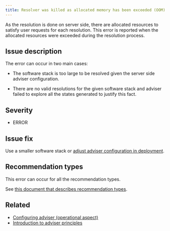 ```yaml
---
title: Resolver was killed as allocated memory has been exceeded (OOM)
---
```


As the resolution is done on server side, there are allocated resources to
satisfy user requests for each resolution. This error is reported when the
allocated resources were exceeded during the resolution process.

## Issue description

The error can occur in two main cases:

 * The software stack is too large to be resolved given the server side adviser
   configuration.

 * There are no valid resolutions for the given software stack and adviser
   failed to explore all the states generated to justify this fact.

## Severity

 * ERROR

## Issue fix

Use a smaller software stack or [adjust adviser configuration in deployment][1].

## Recommendation types

This error can occur for all the recommendation types.

See [this document that describes recommendation
types](http://thoth-station.ninja/recommendation-types).

## Related

 * [Configuring adviser (operational aspect)][1]
 * [Introduction to adviser principles][2]

[1]: https://thoth-station.ninja/docs/developers/adviser/deployment.html#memory-management
[2]: https://thoth-station.ninja/docs/developers/adviser/introduction.html
